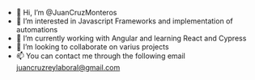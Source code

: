 - 👋 Hi, I’m @JuanCruzMonteros
- 👀 I’m interested in Javascript Frameworks and implementation of automations
- 🌱 I’m currently working with Angular and learning React and Cypress
- 💞️ I’m looking to collaborate on varius projects
- 📫 You can contact me through the following email juancruzreylaboral@gmail.com

<!---
JuanCruzMonteros/JuanCruzMonteros is a ✨ special ✨ repository because its `README.md` (this file) appears on your GitHub profile.
You can click the Preview link to take a look at your changes.
--->
